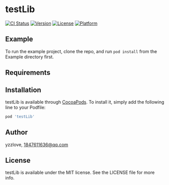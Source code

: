 # testLib

[![CI Status](http://img.shields.io/travis/yzzlove/testLib.svg?style=flat)](https://travis-ci.org/yzzlove/testLib)
[![Version](https://img.shields.io/cocoapods/v/testLib.svg?style=flat)](http://cocoapods.org/pods/testLib)
[![License](https://img.shields.io/cocoapods/l/testLib.svg?style=flat)](http://cocoapods.org/pods/testLib)
[![Platform](https://img.shields.io/cocoapods/p/testLib.svg?style=flat)](http://cocoapods.org/pods/testLib)

## Example

To run the example project, clone the repo, and run `pod install` from the Example directory first.

## Requirements

## Installation

testLib is available through [CocoaPods](http://cocoapods.org). To install
it, simply add the following line to your Podfile:

```ruby
pod 'testLib'
```

## Author

yzzlove, 1847611636@qq.com

## License

testLib is available under the MIT license. See the LICENSE file for more info.
